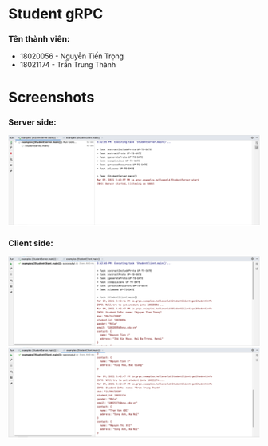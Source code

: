 # Student gRPC

### Tên thành viên:
+ 18020056 - Nguyễn Tiến Trọng
+ 18021174 - Trần Trung Thành

# Screenshots  

### Server side: 
![Server side](./doc/1.png)

### Client side:
![Client side](./doc/2.png)
![Client side](./doc/3.png)
